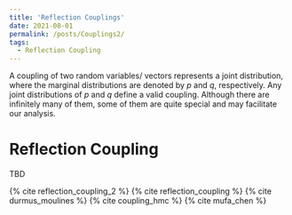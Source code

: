 ```yaml
---
title: 'Reflection Couplings'
date: 2021-08-01
permalink: /posts/Couplings2/
tags:
  - Reflection Coupling
---
```



A coupling of two random variables/ vectors represents a joint distribution, where the marginal distributions are denoted by $p$ and $q$, respectively. Any joint distributions of $p$ and $q$ define a valid coupling. Although there are infinitely many of them, some of them are quite special and may facilitate our analysis. 


# Reflection Coupling

TBD

{% cite reflection_coupling_2 %}
{% cite reflection_coupling %}
{% cite durmus_moulines %}
{% cite coupling_hmc %}
{% cite mufa_chen %}

